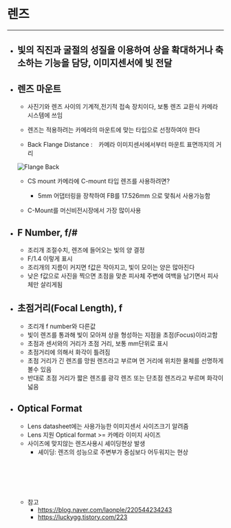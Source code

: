
# 렌즈
-----------------------------------------------

- ## 빛의 직진과 굴절의 성질을 이용하여 상을 확대하거나 축소하는 기능을 담당, 이미지센서에 빛 전달

- ## 렌즈 마운트
	- 사진기와 렌즈 사이의 기계적,전기적 접속 장치이다, 보통 렌즈 교환식 카메라 시스템에 쓰임
	- 렌즈는 적용하려는 카메라의 마운트에 맞는 타입으로 선정하여야 한다


	- Back Flange Distance :　카메라 이미지센서에서부터 마운트 표면까지의 거리

	![Flange Back](https://img1.daumcdn.net/thumb/R1280x0/?scode=mtistory2&fname=https%3A%2F%2Fblog.kakaocdn.net%2Fdn%2FbyOVx6%2FbtqC0KmEqIm%2FJgTxHjtGqFVwCRAdlNKID1%2Fimg.bmpB)
	<br/>


	- CS mount 카메라에 C-mount 타입 렌즈를 사용하려면?
		+ 5mm 어댑터링을 장착하여 FB를 17.526mm 으로 맟춰서 사용가능함
	
	- C-Mount를 머신비전시장에서 가장 많이사용





- ## F Number, f/#
	- 조리개 조절수치, 렌즈에 들어오는 빛의 양 결정
	- F/1.4  이렇게 표시
	- 조리개의 지름이 커지면 f값은 작아지고, 빛이 모이는 양은 많아진다
	- 낮은 f값으로 사진을 찍으면 초점을 맞춘 피사체 주변에 여백을 남기면서 피사체만 살리게됨



- ## 초점거리(Focal Length), f
	- 조리개 f number와 다른값
	- 빛이 렌즈를 통과해 빛이 모아져 상을 형성하는 지점을 초점(Focus)이라고함
	- 초점과 센서와의 거리가 초점 거리, 보통 mm단위로 표시
	- 초점거리에 의해서 화각이 틀려짐
	- 초점 거리가 긴 렌즈를 망원 렌즈라고 부르며 먼 거리에 위치한 물체를 선명하게 볼수 있음
	- 반대로 초점 거리가 짧은 렌즈를 광각 렌즈 또는 단초점 렌즈라고 부르며 화각이 넓음

- ## Optical Format
	- Lens datasheet에는 사용가능한 이미지센서 사이즈크기 알려줌
	- Lens 지원 Optical format >= 카메라 이미지 사이즈
	- 사이즈에 맞지않는 렌즈사용시 셰이딩현상 발생
		+ 셰이딩: 렌즈의 성능으로 주변부가 중심보다 어두워지는 현상


	<br/><br/><br/><br/>




	- 참고
		+ https://blog.naver.com/laonple/220544234243
		+ https://luckygg.tistory.com/223